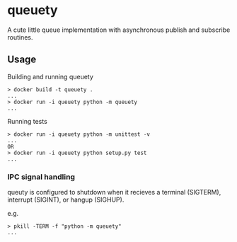 # queuety

A cute little queue implementation with asynchronous publish and subscribe routines.

## Usage

Building and running queuety
```
> docker build -t queuety .
...
> docker run -i queuety python -m queuety
...
```

Running tests
```
> docker run -i queuety python -m unittest -v
...
OR
> docker run -i queuety python setup.py test
...
```

### IPC signal handling

queuty is configured to shutdown when it recieves a terminal (SIGTERM), interrupt (SIGINT), or hangup (SIGHUP).

e.g.
```
> pkill -TERM -f "python -m queuety"
...
```

